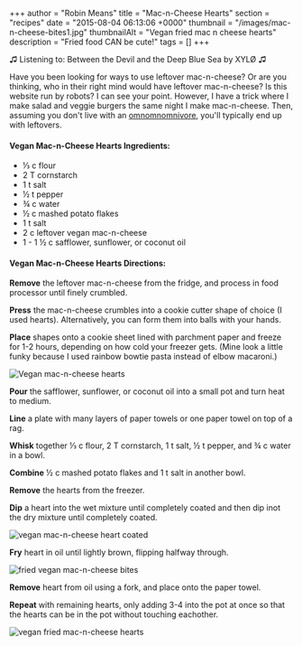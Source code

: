 +++
author = "Robin Means"
title = "Mac-n-Cheese Hearts"
section = "recipes"
date = "2015-08-04 06:13:06 +0000"
thumbnail = "/images/mac-n-cheese-bites1.jpg"
thumbnailAlt = "Vegan fried mac n cheese hearts"
description = "Fried food CAN be cute!"
tags = []
+++

♫&nbsp;Listening to: Between the Devil and the Deep Blue Sea by XYLØ ♫

Have you been looking for ways to use leftover mac-n-cheese? Or are you thinking, who in their right mind would have leftover mac-n-cheese? Is this website run by robots? I can see your point. However, I have a trick where I make salad and veggie burgers the same night I make mac-n-cheese. Then, assuming you don't live with an [omnomnomnivore](http://threadlessrules.com/post/51527606213/omnomnomnivore-design-by-aled-and-abigail-lewis), you'll typically end up with leftovers.

#### Vegan Mac-n-Cheese Hearts Ingredients:

- ⅓ c flour
- 2 T cornstarch
- 1 t salt
- ½ t pepper
- ¾ c water
- ½ c mashed potato flakes
- 1 t salt
- 2 c leftover vegan mac-n-cheese
- 1 - 1 ½ c safflower, sunflower, or coconut oil



#### Vegan Mac-n-Cheese Hearts Directions:

**Remove** the leftover mac-n-cheese from the fridge, and process in food processor until finely crumbled.

**Press** the mac-n-cheese crumbles into a cookie cutter shape of choice (I used hearts). Alternatively, you can form them into balls with your hands.

**Place** shapes onto a cookie sheet lined with parchment paper and freeze for 1-2 hours, depending on how cold your freezer gets. (Mine look a little funky because I used rainbow bowtie pasta instead of elbow macaroni.)

![Vegan mac-n-cheese hearts](/images/step1.jpg)

**Pour** the safflower, sunflower, or coconut oil into a small pot and turn heat to medium.

**Line** a plate with many layers of paper towels or one paper towel on top of a rag.

**Whisk** together ⅓ c flour, 2 T cornstarch, 1 t salt, ½ t pepper, and ¾ c water in a bowl.

**Combine** ½ c mashed potato flakes and 1 t salt in another bowl.

**Remove** the hearts from the freezer.

**Dip** a heart into the wet mixture until completely coated and then dip inot the dry mixture until completely coated.

![vegan mac-n-cheese heart coated](/images/step2.jpg)

**Fry** heart in oil until lightly brown, flipping halfway through.

![fried vegan mac-n-cheese bites](/images/step3.jpg)

**Remove** heart from oil using a fork, and place onto the paper towel.

**Repeat** with remaining hearts, only adding 3-4 into the pot at once so that the hearts can be in the pot without touching eachother.

![vegan fried mac-n-cheese hearts](/images/step5.jpg)

